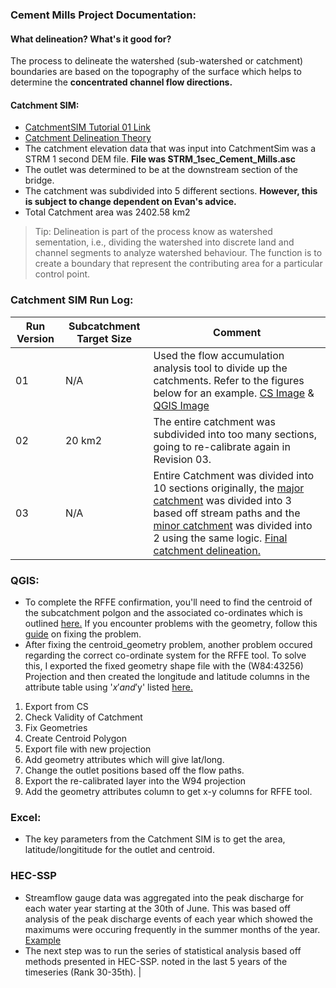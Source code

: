 ### Cement Mills Project Documentation:

#### What delineation? What's it good for?

The process to delineate the
watershed (sub-watershed or catchment) boundaries are based on the topography of the surface which helps to determine the **__concentrated channel flow directions__.**

#### Catchment SIM:
- [CatchmentSIM Tutorial 01 Link](https://csse.com.au/csim_online_help/tutorial_1.html)
- [Catchment Delineation Theory](https://www.epa.gov/sites/default/files/2015-07/documents/lecture-3-watershed-delineation.pdf)
- The catchment elevation data that was input into CatchmentSim was a STRM 1 second DEM file. **File was STRM_1sec_Cement_Mills.asc**
- The outlet was determined to be at the downstream section of the bridge. 
- The catchment was subdivided into 5 different sections. **However, this is subject to change dependent on Evan's advice.**
- Total Catchment area was 2402.58 km2

> Tip: Delineation is part of the process know as watershed sementation, i.e., dividing the watershed into discrete land and channel segments to analyze watershed behaviour. The function is to create a boundary that represent the contributing area for a particular control point. 

### Catchment SIM Run Log:

Run Version | Subcatchment Target Size | Comment | 
--- | --- | --- |
01 | N/A | Used the flow accumulation analysis tool to divide up the catchments. Refer to the figures below for an example. [CS Image](https://github.com/FHydrology/Notetaking/blob/main/images/Catchment-Delineation.png) & [QGIS Image](https://github.com/FHydrology/Notetaking/blob/main/images/satellite.PNG) |
02 | 20 km2 | The entire catchment was subdivided into too many sections, going to re-calibrate again in Revision 03. | 
03 | N/A | Entire Catchment was divided into 10 sections originally, the [major catchment](https://github.com/FHydrology/Notetaking/blob/main/images/major.PNG) was divided into 3 based off stream paths and the [minor catchment](https://github.com/FHydrology/Notetaking/blob/main/images/minor.PNG) was divided into 2 using the same logic. [Final catchment delineation.](https://github.com/FHydrology/Notetaking/blob/main/images/final.PNG)

### QGIS: 

- To complete the RFFE confirmation, you'll need to find the centroid of the subcatchment polgon and the associated co-ordinates which is outlined [here.](https://gis.stackexchange.com/questions/45243/how-to-determine-the-centroid-of-polygons#:~:text=A%20centroid%20is%20per%20definition%20a%20point%20layer,Menu%20-%3E%20Geometry%20tools%20-%3E%20Export%2FAdd%20geometry%20columns.) If you encounter problems with the geometry, follow this [guide](https://www.qgistutorials.com/en/docs/3/handling_invalid_geometries.html) on fixing the problem.
- After fixing the centroid_geometry problem, another problem occured regarding the correct co-ordinate system for the RFFE tool. To solve this, I exported the fixed geometry shape file with the (W84:43256) Projection and then created the longitude and latitude columns in the attribute table using '$x' and '$y' listed [here.](https://gis.stackexchange.com/questions/64535/converting-x-y-coordinates-to-longitude-latitude-using-qgis)

1. Export from CS
2. Check Validity of Catchment
3. Fix Geometries
4. Create Centroid Polygon
5. Export file with new projection
6. Add geometry attributes which will give lat/long.
7. Change the outlet positions based off the flow paths.
8. Export the re-calibrated layer into the W94 projection
9. Add the geometry attributes column to get x-y columns for RFFE tool.
### Excel:

- The key parameters from the Catchment SIM is to get the area, latitude/longititude for the outlet and centroid.

### HEC-SSP

- Streamflow gauge data was aggregated into the peak discharge for each water year starting at the 30th of June. This was based off analysis of the peak discharge events of each year which showed the maximums were occuring frequently in the summer months of the year. [Example](https://github.com/FHydrology/Notetaking/blob/main/images/timeseries.PNG)
- The next step was to run the series of statistical analysis based off methods presented in HEC-SSP. 
noted in the last 5 years of the timeseries (Rank 30-35th). | 
